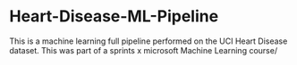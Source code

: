 # Heart-Disease-ML-Pipeline
This is a machine learning full pipeline performed on the UCI Heart Disease dataset. This was part of a sprints x microsoft Machine Learning course/
